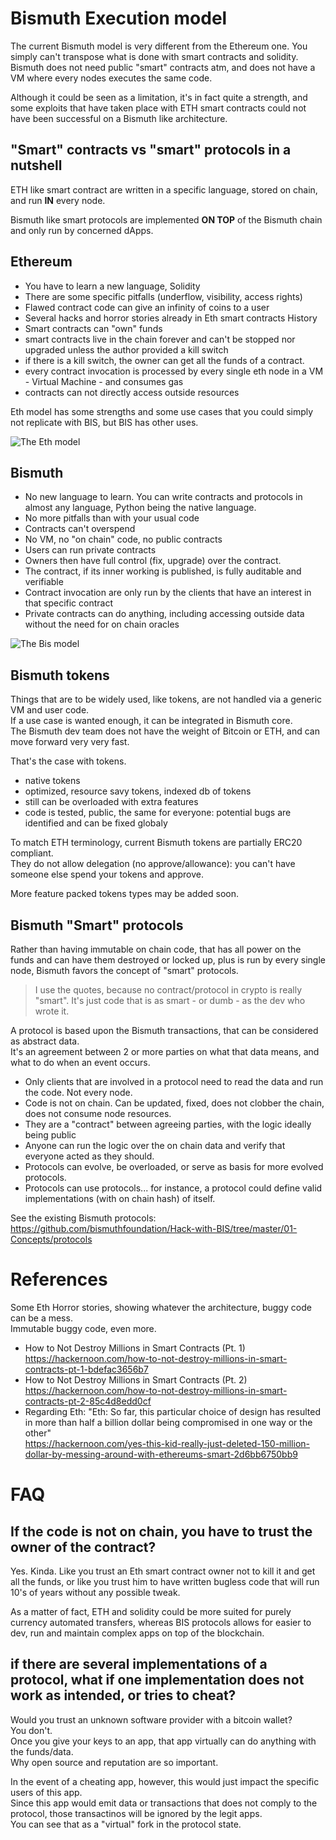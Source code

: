 # Bismuth Execution model

The current Bismuth model is very different from the Ethereum one.
You simply can't transpose what is done with smart contracts and solidity.
Bismuth does not need public "smart" contracts atm, and does not have a VM where every nodes executes the same code.

Although it could be seen as a limitation, it's in fact quite a strength, and some exploits that have taken place with ETH smart contracts could not have been successful on a Bismuth like architecture.

## "Smart" contracts vs "smart" protocols in a nutshell

ETH like smart contract are written in a specific language, stored on chain, and run **IN** every node.

Bismuth like smart protocols are implemented **ON TOP** of the Bismuth chain and only run by concerned dApps.

## Ethereum

- You have to learn a new language, Solidity
- There are some specific pitfalls (underflow, visibility, access rights)
- Flawed contract code can give an infinity of coins to a user
- Several hacks and horror stories already in Eth smart contracts History
- Smart contracts can "own" funds 
- smart contracts live in the chain forever and can't be stopped nor upgraded unless the author provided a kill switch
- if there is a kill switch, the owner can get all the funds of a contract.
- every contract invocation is processed by every single eth node in a VM - Virtual Machine - and consumes gas
- contracts can not directly access outside resources

Eth model has some strengths and some use cases that you could simply not replicate with BIS, but BIS has other uses.

![The Eth model](https://github.com/bismuthfoundation/Hack-with-BIS/blob/master/01-Concepts/eth-model.png)

## Bismuth

- No new language to learn. You can write contracts and protocols in almost any language, Python being the native language.
- No more pitfalls than with your usual code
- Contracts can't overspend
- No VM, no "on chain" code, no public contracts
- Users can run private contracts
- Owners then have full control (fix, upgrade) over the contract.
- The contract, if its inner working is published, is fully auditable and verifiable
- Contract invocation are only run by the clients that have an interest in that specific contract
- Private contracts can do anything, including accessing outside data without the need for on chain oracles

![The Bis model](https://github.com/bismuthfoundation/Hack-with-BIS/blob/master/01-Concepts/bis-model.png)

## Bismuth tokens

Things that are to be widely used, like tokens, are not handled via a generic VM and user code.  
If a use case is wanted enough, it can be integrated in Bismuth core.  
The Bismuth dev team does not have the weight of Bitcoin or ETH, and can move forward very very fast.

That's the case with tokens.
- native tokens
- optimized, resource savy tokens, indexed db of tokens
- still can be overloaded with extra features
- code is tested, public, the same for everyone: potential bugs are identified and can be fixed globaly

To match ETH terminology, current Bismuth tokens are partially ERC20 compliant.  
They do not allow delegation (no approve/allowance): you can't have someone else spend your tokens and approve.

More feature packed tokens types may be added soon.

## Bismuth "Smart" protocols

Rather than having immutable on chain code, that has all power on the funds and can have them destroyed or locked up, plus is run by every single node, Bismuth favors the concept of "smart" protocols.  

> I use the quotes, because no contract/protocol in crypto is really "smart". It's just code that is as smart - or dumb - as the dev who wrote it.

A protocol is based upon the Bismuth transactions, that can be considered as abstract data.  
It's an agreement between 2 or more parties on what that data means, and what to do when an event occurs.  

- Only clients that are involved in a protocol need to read the data and run the code. Not every node.
- Code is not on chain. Can be updated, fixed, does not clobber the chain, does not consume node resources.
- They are a "contract" between agreeing parties, with the logic ideally being public
- Anyone can run the logic over the on chain data and verify that everyone acted as they should.
- Protocols can evolve, be overloaded, or serve as basis for more evolved protocols.
- Protocols can use protocols... for instance, a protocol could define valid implementations (with on chain hash) of itself.

See the existing Bismuth protocols: https://github.com/bismuthfoundation/Hack-with-BIS/tree/master/01-Concepts/protocols

# References

Some Eth Horror stories, showing whatever the architecture, buggy code can be a mess.  
Immutable buggy code, even more.

- How to Not Destroy Millions in Smart Contracts (Pt. 1)  
  https://hackernoon.com/how-to-not-destroy-millions-in-smart-contracts-pt-1-bdefac3656b7
- How to Not Destroy Millions in Smart Contracts (Pt. 2)  
  https://hackernoon.com/how-to-not-destroy-millions-in-smart-contracts-pt-2-85c4d8edd0cf
- Regarding Eth: "Eth: So far, this particular choice of design has resulted in more than half a billion dollar being compromised in one way or the other"  
  https://hackernoon.com/yes-this-kid-really-just-deleted-150-million-dollar-by-messing-around-with-ethereums-smart-2d6bb6750bb9

# FAQ

## If the code is not on chain, you have to trust the owner of the contract?
Yes. Kinda. Like you trust an Eth smart contract owner not to kill it and get all the funds, or like you trust him to have written bugless code that will run 10's of years without any possible tweak.  

As a matter of fact, ETH and solidity could be more suited for purely currency automated transfers, whereas BIS protocols allows for easier to dev, run and maintain complex apps on top of the blockchain.

## if there are several implementations of a protocol, what if one implementation does not work as intended, or tries to cheat?
Would you trust an unknown software provider with a bitcoin wallet?  
You don't.  
Once you give your keys to an app, that app virtually can do anything with the funds/data.  
Why open source and reputation are so important.  

In the event of a cheating app, however, this would just impact the specific users of this app.  
Since this app would emit data or transactions that does not comply to the protocol, those transactinos will be ignored by the legit apps.  
You can see that as a "virtual" fork in the protocol state.
